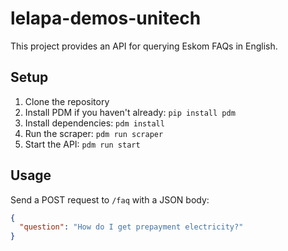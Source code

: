 # lelapa-demos-unitech

This project provides an API for querying Eskom FAQs in English.

## Setup

1. Clone the repository
2. Install PDM if you haven't already: `pip install pdm`
3. Install dependencies: `pdm install`
4. Run the scraper: `pdm run scraper`
5. Start the API: `pdm run start`

## Usage

Send a POST request to `/faq` with a JSON body:

```json
{
  "question": "How do I get prepayment electricity?"
}